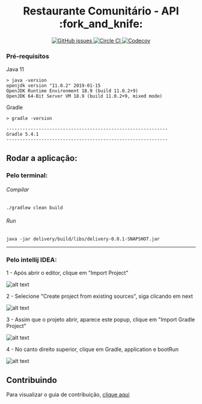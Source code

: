<h1 align="center">Restaurante Comunitário - API :fork_and_knife:</h1>
<p align="center">
    <a href="https://github.com/restaurante-popular-catolicasc/api/issues">
        <img alt="GitHub issues" src="https://img.shields.io/github/issues/restaurante-popular-catolicasc/api">
    </a>
    <a href="ttps://circleci.com/gh/restaurante-popular-catolicasc/api">
        <img alt="Circle CI" src="https://circleci.com/gh/restaurante-popular-catolicasc/api/tree/master.svg?style=svg">
    </a>
    <a href="https://codecov.io/gh/restaurante-popular-catolicasc/api">
        <img alt="Codecov" src="https://codecov.io/gh/restaurante-popular-catolicasc/api/branch/master/graph/badge.svg">
    </a>
</p>

### Pré-requisitos

Java 11

```
> java -version
openjdk version "11.0.2" 2019-01-15
OpenJDK Runtime Environment 18.9 (build 11.0.2+9)
OpenJDK 64-Bit Server VM 18.9 (build 11.0.2+9, mixed mode)
```

Gradle

```
> gradle -version

------------------------------------------------------------
Gradle 5.4.1
------------------------------------------------------------

```



## Rodar a aplicação:

###   Pelo terminal: 

###### Compilar 
`./gradlew clean build`

###### Run
`java -jar delivery/build/libs/delivery-0.0.1-SNAPSHOT.jar`

<hr>

### Pelo intellij IDEA:

1 - Após abrir o editor, clique em "Import Project"

![alt text](https://i.ibb.co/Jm1Jxt3/import.png)<br/>

2 - Selecione "Create project from existing sources", siga clicando em next

![alt text](https://i.ibb.co/S6yrgMF/create-Project.png)

3 - Assim que o projeto abrir, aparece este popup, clique em "Import Gradle Project"

![alt text](https://i.ibb.co/MZW5CL0/Screenshot-from-2019-09-06-21-05-43.png)

4 - No canto direito superior, clique em Gradle, application e bootRun

![alt text](https://i.ibb.co/pfyBxYM/Screenshot-from-2019-09-06-21-06-27.png)


## Contribuindo

Para visualizar o guia de contribuição, [clique aqui](.github/CONTRIBUTING.md)
